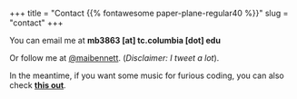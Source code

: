 +++
title = "Contact {{% fontawesome paper-plane-regular40 %}}"
slug = "contact"
+++

You can email me at **mb3863 \[at\] tc.columbia \[dot\] edu**

Or follow me at [@maibennett](https://twitter.com/maibennett). (*Disclaimer: I tweet a lot*).

In the meantime, if you want some music for furious coding, you can also check **[this out](https://open.spotify.com/user/11120745477/playlist/7d1UxfElRAykPIoBmSTgnW?si=qHRZZycvSD-ou8qQRMichQ)**.
